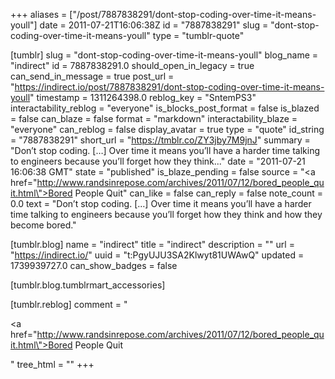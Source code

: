 +++
aliases = ["/post/7887838291/dont-stop-coding-over-time-it-means-youll"]
date = 2011-07-21T16:06:38Z
id = "7887838291"
slug = "dont-stop-coding-over-time-it-means-youll"
type = "tumblr-quote"

[tumblr]
slug = "dont-stop-coding-over-time-it-means-youll"
blog_name = "indirect"
id = 7887838291.0
should_open_in_legacy = true
can_send_in_message = true
post_url = "https://indirect.io/post/7887838291/dont-stop-coding-over-time-it-means-youll"
timestamp = 1311264398.0
reblog_key = "SntemPS3"
interactability_reblog = "everyone"
is_blocks_post_format = false
is_blazed = false
can_blaze = false
format = "markdown"
interactability_blaze = "everyone"
can_reblog = false
display_avatar = true
type = "quote"
id_string = "7887838291"
short_url = "https://tmblr.co/ZY3jby7M9jnJ"
summary = "Don’t stop coding. […] Over time it means you’ll have a harder time talking to engineers because you’ll forget how they think..."
date = "2011-07-21 16:06:38 GMT"
state = "published"
is_blaze_pending = false
source = "<a href=\"http://www.randsinrepose.com/archives/2011/07/12/bored_people_quit.html\">Bored People Quit</a>"
can_like = false
can_reply = false
note_count = 0.0
text = "Don’t stop coding. [&hellip;] Over time it means you’ll have a harder time talking to engineers because you’ll forget how they think and how they become bored."

[tumblr.blog]
name = "indirect"
title = "indirect"
description = ""
url = "https://indirect.io/"
uuid = "t:PgyUJU3SA2Klwyt81UWAwQ"
updated = 1739939727.0
can_show_badges = false

[tumblr.blog.tumblrmart_accessories]

[tumblr.reblog]
comment = "<p><a href=\"http://www.randsinrepose.com/archives/2011/07/12/bored_people_quit.html\">Bored People Quit</a></p>"
tree_html = ""
+++
